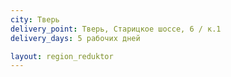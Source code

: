 ```yaml
---
city: Тверь
delivery_point: Тверь, Старицкое шоссе, 6 / к.1
delivery_days: 5 рабочих дней

layout: region_reduktor
---
```

